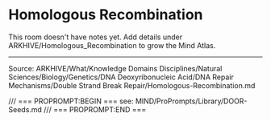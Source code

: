 # Homologous Recombination

This room doesn't have notes yet. Add details under ARKHIVE/Homologous_Recombination to grow the Mind Atlas.

---
Source: ARKHIVE/What/Knowledge Domains Disciplines/Natural Sciences/Biology/Genetics/DNA Deoxyribonucleic Acid/DNA Repair Mechanisms/Double Strand Break Repair/Homologous-Recombination.md

/// === PROPROMPT:BEGIN ===
see: MIND/ProPrompts/Library/DOOR-Seeds.md
/// === PROPROMPT:END ===
